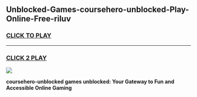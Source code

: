
## Unblocked-Games-coursehero-unblocked-Play-Online-Free-riluv
<h3>
<a href="https://premium76.site?title=coursehero-unblocked&ref=26A">CLICK TO PLAY</a></h3>
<hr>

<h3>
<a href="https://premium76.site?title=coursehero-unblocked&ref=26A">CLICK 2 PLAY</a>
  
</h3>

<a href="https://premium76.site?title=coursehero-unblocked&ref=26A"><img src="https://clearcache.store/games.png"></a>


**coursehero-unblocked games unblocked: Your Gateway to Fun and Accessible Online Gaming**
